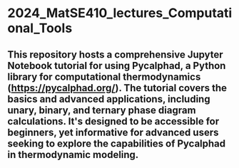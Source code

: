 # 2024_MatSE410_lectures_Computational_Tools
## This repository hosts a comprehensive Jupyter Notebook tutorial for using Pycalphad, a Python library for computational thermodynamics (https://pycalphad.org/). The tutorial covers the basics and advanced applications, including unary, binary, and ternary phase diagram calculations. It's designed to be accessible for beginners, yet informative for advanced users seeking to explore the capabilities of Pycalphad in thermodynamic modeling.